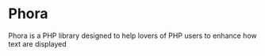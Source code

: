 # Phora
Phora is a PHP library designed to help lovers of PHP users to enhance how text are displayed
